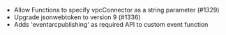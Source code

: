 - Allow Functions to specify vpcConnector as a string parameter (#1329)
- Upgrade jsonwebtoken to version 9 (#1336)
- Adds 'eventarcpublishing' as required API to custom event function
